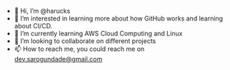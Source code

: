 - 👋 Hi, I’m @harucks
- 👀 I’m interested in learning more about how GitHub works and learning about CI/CD.
- 🌱 I’m currently learning AWS Cloud Computing and Linux
- 💞️ I’m looking to collaborate on different projects
- 📫 How to reach me, you could reach me on dev.sarogundade@gmail.com

<!---
harucks/harucks is a ✨ special ✨ repository because its `README.md` (this file) appears on your GitHub profile.
You can click the Preview link to take a look at your changes.
--->
